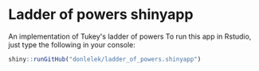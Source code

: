 # Ladder of powers shinyapp
An implementation of Tukey's ladder of powers
To run this app in Rstudio, just type the following in your console:

```r
shiny::runGitHub("donlelek/ladder_of_powers.shinyapp")
```
